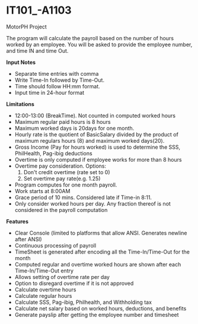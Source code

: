# IT101_-A1103
MotorPH Project

The program will calculate the payroll based on the number of hours worked by an employee. You will be asked to provide the employee number, and time IN and time Out. 

**Input Notes**
- Separate time entries with comma
- Write Time-In followed by Time-Out.
- Time should follow HH:mm format.
- Input time in 24-hour format

**Limitations**
- 12:00-13:00 (BreakTime). Not counted in computed worked hours
- Maximum regular paid hours is 8 hours
- Maximum worked days is 20days for one month.
- Hourly rate is the quotient of BasicSalary divided by the product of maximum regulars hours (8) and maximum worked days(20). 
- Gross Income (Pay for hours worked) is used to determine the SSS, PhilHealth, Pag-ibig deductions
- Overtime is only computed if employee works for more than 8 hours
- Overtime pay consideration.
Options:
  1. Don't credit overtime (rate set to 0)
  2. Set overtime pay rate(e.g. 1.25)
- Program computes for one month payroll.
- Work starts at 8:00AM
- Grace period of 10 mins. Considered late if Time-in 8:11.
- Only consider worked hours per day. Any fraction thereof is not considered in the payroll computation

**Features**
- Clear Console (limited to platforms that allow ANSI. Generates newline after ANSI)
- Continuous processing of payroll
- TimeSheet is generated after encoding all the Time-In/Time-Out for the month
- Computed regular and overtime worked hours are shown after each Time-In/Time-Out entry
- Allows setting of overtime rate per day
- Option to disregard overtime if it is not approved
- Calculate overtime hours
- Calculate regular hours
- Calculate SSS, Pag-ibig, Philhealth, and Withholding tax
- Calculate net salary based on worked hours, deductions, and benefits
- Generate payslip after getting the employee number and timesheet
